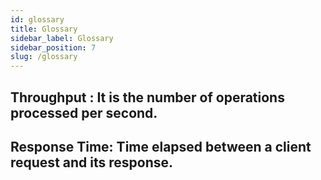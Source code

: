 ```yaml
---
id: glossary
title: Glossary
sidebar_label: Glossary
sidebar_position: 7
slug: /glossary
---
```


## Throughput : It is the number of operations processed per second.
## Response Time: Time elapsed between a client request and its response.
